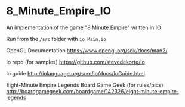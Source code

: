 # 8_Minute_Empire_IO
An implementation of the game "8 Minute Empire" written in IO

Run from the ``` /src ``` folder with ``` io Main.io ```

OpenGL Documentation https://www.opengl.org/sdk/docs/man2/

Io repo (for samples) https://github.com/stevedekorte/io

Io guide http://iolanguage.org/scm/io/docs/IoGuide.html

Eight-Minute Empire Legends Board Game Geek (for rules/pics) http://boardgamegeek.com/boardgame/142326/eight-minute-empire-legends

